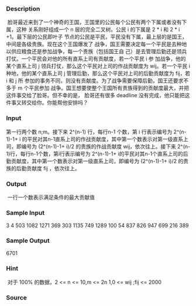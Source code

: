 
### Description
 脸哥最近来到了一个神奇的王国，王国里的公民每个公民有两个下属或者没有下属，这种
关系刚好组成一个 n 层的完全二叉树。公民 i 的下属是 2 * i 和 2 * i +1。最下层的公民即叶子
节点的公民是平民，平民没有下属，最上层的是国王，中间是各级贵族。现在这个王国爆发了
战争，国王需要决定每一个平民是去种地以供应粮食还是参加战争，每一个贵族（包括国王自
己）是去管理后勤还是领兵打仗。一个平民会对他的所有直系上司有贡献度，若一个平民 i 参
加战争，他的某个直系上司 j 领兵打仗，那么这个平民对上司的作战贡献度为 wij。若一个平民
i 种地，他的某个直系上司 j 管理后勤，那么这个平民对上司的后勤贡献度为 fij，若 i 和 j 所
参加的事务不同，则没有贡献度。为了战争需要保障后勤，国王还要求不多于 m 个平民参加
战争。国王想要使整个王国所有贵族得到的贡献度最大，并把这件事交给了脸哥。但不幸的是，
脸哥还有很多 deadline 没有完成，他只能把这件事又转交给你。你能帮他安排吗？

### Input
第一行两个数 n;m。接下来 2^(n-1) 行，每行n-1 个数，第 i 行表示编号为 2^(n-1)-1+ i 的平民对其n-1直系上司的作战贡献度，其中第一个数表示对第一级直系上司，即编号为 (2^(n-1)-1+ i)/2 的贵族的作战贡献度 wij，依次往上。接下来 2^(n-1)行，每行n-1个数，第i行表示编号为 2^(n-1)-1+ i的平民对其n-1个直系上司的后勤贡献度，其中第一个数表示对第一级直系上司，即编号为 (2^(n-1)-1+ i)/2 的贵族的后勤贡献度 fij ，依次往上。
### Output
 一行一个数表示满足条件的最大贡献值
### Sample Input
3 4
503 1082
1271 369
303 1135
749 1289
100 54
837 826
947 699
216 389
### Sample Output
6701
### Hint
 对于 100% 的数据，2 <= n <= 10,m <= 2n 1,0 <= wij ;fij <= 2000

### Source
